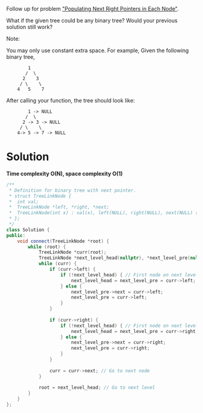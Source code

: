 Follow up for problem ["Populating Next Right Pointers in Each Node"](https://leetcode.com/problems/populating-next-right-pointers-in-each-node/).

What if the given tree could be any binary tree? Would your previous solution still work?

Note:

You may only use constant extra space.
For example,
Given the following binary tree,

```
        1
       /  \
      2    3
     / \    \
    4   5    7
```
                                                                      
After calling your function, the tree should look like:

```
        1 -> NULL
       /  \
      2 -> 3 -> NULL
     / \    \
    4-> 5 -> 7 -> NULL
```
                                                                      
# Solution
__Time complexity O(N), space complexity O(1)__

```cpp
/**
 * Definition for binary tree with next pointer.
 * struct TreeLinkNode {
 *  int val;
 *  TreeLinkNode *left, *right, *next;
 *  TreeLinkNode(int x) : val(x), left(NULL), right(NULL), next(NULL) {}
 * };
 */
class Solution {
public:
    void connect(TreeLinkNode *root) {      
        while (root) {
            TreeLinkNode *curr(root);
            TreeLinkNode *next_level_head(nullptr), *next_level_pre(nullptr);
            while (curr) {
                if (curr->left) {
                    if (!next_level_head) { // First node on next level
                        next_level_head = next_level_pre = curr->left;
                    } else {
                        next_level_pre->next = curr->left;
                        next_level_pre = curr->left;
                    }
                }
                
                if (curr->right) {
                    if (!next_level_head) { // First node on next level
                        next_level_head = next_level_pre = curr->right;
                    } else {
                        next_level_pre->next = curr->right;
                        next_level_pre = curr->right;
                    }
                }
                
                curr = curr->next; // Go to next node
            }
            
            root = next_level_head; // Go to next level
        }
    }
};
```


